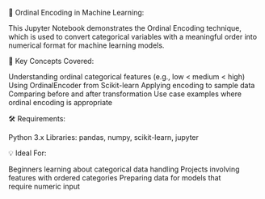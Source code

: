 🔢 Ordinal Encoding in Machine Learning:

This Jupyter Notebook demonstrates the Ordinal Encoding technique, which is used to convert categorical variables with a meaningful order into numerical format for machine learning models.

📌 Key Concepts Covered:

Understanding ordinal categorical features (e.g., low < medium < high)
Using OrdinalEncoder from Scikit-learn
Applying encoding to sample data
Comparing before and after transformation
Use case examples where ordinal encoding is appropriate

🛠 Requirements:

Python 3.x
Libraries: pandas, numpy, scikit-learn, jupyter

💡 Ideal For:

Beginners learning about categorical data handling
Projects involving features with ordered categories
Preparing data for models that require numeric input

